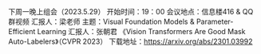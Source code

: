 下周一晚上组会（2023.5.29） 
开始时间：19：00 
会议地点：信息楼416 & QQ群视频 
汇报人：梁老师 
主题：Visual Foundation Models & Parameter-Efficient Learning 
汇报人：张朝君 
《Vision Transformers Are Good Mask Auto-Labelers》（CVPR 2023） 
下载地址：https://arxiv.org/abs/2301.03992